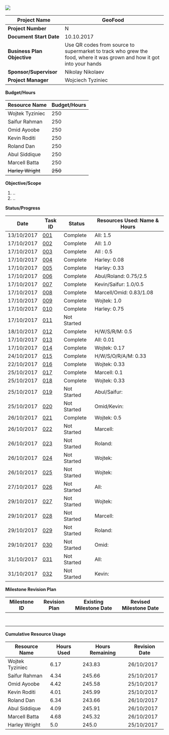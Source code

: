 <img src="http://doc.gold.ac.uk/~wtyzi001/banner.png">

| **Project Name** | **GeoFood** |
| --- | --- |
| **Project Number** | N |
| **Document Start Date** | 10.10.2017 |
| **Business Plan Objective** | Use QR codes from source to supermarket to track who grew the food, where it was grown and how it got into your hands |
| **Sponsor/Supervisor** | Nikolay Nikolaev |
| **Project Manager** | Wojciech Tyziniec |

**Budget/Hours**

| **Resource Name** | **Budget/Hours** |
| --- | --- |
| Wojtek Tyziniec | 250  |
| Saifur Rahman | 250 |
| Omid Ayoobe | 250 |
| Kevin Roditi | 250 |
| Roland Dan | 250 |
| Abul Siddique | 250 |
| Marcell Batta | 250 |
| <del>Harley Wright | <del> 250  |


**Objective/Scope**

1. ..
2. ..

**Status/Progress**

| **Date** | **Task ID** | **Status** | **Resources Used: Name &amp; Hours** |
| --- | --- | --- | --- |
| 13/10/2017 | [001](https://trello.com/c/kxpiL0IL/33-001-external-group-meeting) | Complete | All: 1.5|
| 17/10/2017 | [002](https://trello.com/c/4pLoQD2g/34-002-week-3-lab) | Complete | All: 1.0|
| 17/10/2017 | [003](https://trello.com/c/PqpkoIDO/27-markdown) | Complete | All : 0.5 |
| 17/10/2017 | [004](https://trello.com/c/YDeKTedu/32-004-book-meeting-with-nickolay) | Complete | Harley: 0.08 |
| 17/10/2017 | [005](https://trello.com/c/tj0tDJlu/35-005-format-and-fill-out-readmemd) | Complete | Harley: 0.33 |
| 17/10/2017 | [006](https://trello.com/c/P0XjnUmJ/36-006-draft-personas) | Complete | Abul/Roland: 0.75/2.5 |
| 17/10/2017 | [007](https://trello.com/c/WqhfhAUy/37-007-consider-stakeholders) | Complete | Kevin/Saifur: 1.0/0.5 |
| 17/10/2017 | [008](https://trello.com/c/lezoIegj/38-008-draft-potential-user-base) | Complete | Marcell/Omid: 0.83/1.08 |
| 17/10/2017 | [009](https://trello.com/c/TYVVXdH5/39-009-confirm-information-handled-and-where-it-comes-from) | Complete | Wojtek: 1.0 |
| 17/10/2017 | [010](https://trello.com/c/zcU9BYgJ/40-010-sketch-preliminary-use-case-diagram-and-use-scenarios) | Complete | Harley: 0.75 |
| 17/10/2017 | [011](https://trello.com/c/wjrnzeCr/41-011-use-the-scenarios-from-010-to-produce-a-full-activity-diagram) | Not Started |  |
| 18/10/2017 | [012](https://trello.com/c/o5CQ5RA5/42-012-meeting-with-nikolay) | Complete | H/W/S/R/M: 0.5 |
| 17/10/2017 | [013](https://trello.com/c/q1j4DXaD/43-install-slack-on-your-mobile-phone) | Complete | All: 0.01 |
| 17/10/2017 | [014](https://trello.com/c/iFpiuI0A/44-014-make-a-temporary-banner-image-for-the-repo-on-github) | Complete | Wojtek: 0.17 |
| 24/10/2017 | [015](https://trello.com/c/SfQj6QBn/45-015-meeting-with-nikolay) | Complete | H/W/S/O/R/A/M: 0.33|
| 22/10/2017 | [016](https://trello.com/c/F0GGNVa2/46-016-combine-tasks-006-007-008-009-010-011-into-one-document-which-well-bring-to-the-meeting-with-nikolay) | Complete | Wojtek: 0.33 |
| 25/10/2017 | [017](https://trello.com/c/wfGDN1zC/47-017-ask-nick-about-weekly-reports) | Complete | Marcell: 0.1 |
| 25/10/2017 | [018](https://trello.com/c/ZjtQnaZa/48-018-update-progress-tracking-form) | Complete | Wojtek: 0.33 |
| 25/10/2017 | [019](https://trello.com/c/qQnokfFZ/49-019-look-for-any-regulations-and-standards-that-will-constrain-the-concept-eg-think-about-product-labels) | Not Started | Abul/Saifur: |
| 25/10/2017 | [020](https://trello.com/c/jh6HApE8/50-020-search-for-competing-products-directly-and-from-reviews-trade-sites-press-reviews-and-customer-reviews) | Not Started | Omid/Kevin: |
| 26/10/2017 | [021](https://trello.com/c/FHbDTZFh/51-021-create-a-more-detailed-use-case-diagram-for-geofood-non-consumer-mobile-app) | Complete | Wojtek: 0.5 |
| 26/10/2017 | [022](https://trello.com/c/l8eqxxHH/52-022-based-on-the-task-021-create-a-more-detailed-use-case-diagram-for-geofood-consumer-mobile-app) | Not Started | Marcell: |
| 26/10/2017 | [023](https://trello.com/c/lKUMfF49/53-023-based-on-the-task-021-create-a-more-detailed-use-case-diagram-for-geofood-website) | Not Started | Roland: |
| 26/10/2017 | [024](https://trello.com/c/cJ8cW9QP/54-024-create-a-more-detailed-use-case-diagram-for-geofood-database) | Not Started | Wojtek: |
| 26/10/2017 | [025](https://trello.com/c/Rn93bgyV/55-025-merge-all-diagrams-into-one-document) | Not Started | Wojtek:  |
| 27/10/2017 | [026](https://trello.com/c/1NkEnQCY/56-026-write-a-software-requirements-specifications-document) | Not Started | All:  |
| 29/10/2017 | [027](https://trello.com/c/LuFsUQIL/57-027-write-functional-requirements-to-support-use-case-geofood-non-consumer-mobile-app) | Not Started | Wojtek:  |
| 29/10/2017 | [028](https://trello.com/c/sH0yvh9f/58-028-write-functional-requirements-to-support-use-case-geofood-consumer-mobile-app) | Not Started | Marcell:  |
| 29/10/2017 | [029](https://trello.com/c/w2E0ERxa/59-029-write-functional-requirements-to-support-use-case-geofood-website) | Not Started | Roland:  |
| 29/10/2017 | [030](https://trello.com/c/0jRxQOIp/60-030-write-functional-requirements-to-support-use-case-geofood-database-webservice) | Not Started | Omid:  |
| 31/10/2017 | [031](https://trello.com/c/2hbf9F8v/61-031-meeting-with-nikolay) | Not Started | All:  |
| 31/10/2017 | [032](https://trello.com/c/OjceYkiq/62-032-verify-task-019-anything-else-you-can-think-of) | Not Started | Kevin:  |




**Milestone Revision Plan**

| **Milestone ID** | **Revision Plan** | **Existing Milestone Date** | **Revised Milestone Date** |
| --- | --- | --- | --- |
|   |   |   |   |
|   |   |   |   |
|   |   |   |   |
|   |   |   |   |
|   |   |   |   |
|   |   |   |   |
|   |   |   |   |

**Cumulative Resource Usage**

| **Resource Name** | **Hours Used** | **Hours Remaining** | **Revision Date** |
| --- | --- | --- | --- |
| Wojtek Tyziniec | 6.17 | 243.83 | 26/10/2017 |
| Saifur Rahman | 4.34 | 245.66 | 25/10/2017 |
| Omid Ayoobe | 4.42 | 245.58 | 25/10/2017 |
| Kevin Roditi | 4.01 | 245.99 | 25/10/2017 |
| Roland Dan | 6.34 | 243.66 | 26/10/2017 |
| Abul Siddique | 4.09 | 245.91 | 26/10/2017 |
| Marcell Batta | 4.68 | 245.32 | 26/10/2017 |
| Harley Wright | 5.0 | 245.0 | 25/10/2017 |

